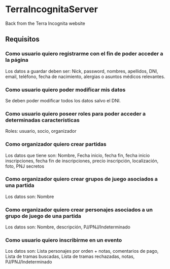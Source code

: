 # TerraIncognitaServer
Back from the Terra Incognita website

## Requisitos
### Como usuario quiero registrarme con el fin de poder acceder a la página
Los datos a guardar deben ser: Nick, password, nombres, apellidos, DNI, email, teléfono, fecha de nacimiento, alergias o asuntos médicos relevantes.

### Como usuario quiero poder modificar mis datos
Se deben poder modificar todos los datos salvo el DNI.

### Como usuario quiero poseer roles para poder acceder a determinadas características
Roles: usuario, socio, organizador

### Como organizador quiero crear partidas
Los datos que tiene son: Nombre, Fecha inicio, fecha fin, fecha inicio inscripciones, fecha fin de inscripciones, precio inscripción, localización, foto, PNJ secretos

### Como organizador quiero crear grupos de juego asociados a una partida
Los datos son: Nombre

### Como organizador quiero crear personajes asociados a un grupo de juego de una partida
Los datos son: Nombre, descripción, PJ/PNJ/Indeterminado

### Como usuario quiero inscribirme en un evento
Los datos son: Lista personajes por orden + notas, comentarios de pago, Lista de tramas buscadas, Lista de tramas rechazadas, notas, PJ/PNJ/Indeterminado
